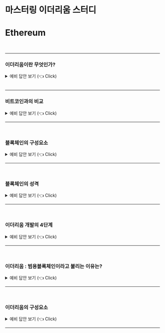 # 마스터링 이더리움 스터디

# Ethereum

<br>

---

### 이더리움이란 무엇인가?

<details>
   <summary> 예비 답안 보기 (👈 Click)</summary>
<br />

- 이더리움은 탈중앙화된 월드 컴퓨터다.
- 이더리움은 결정론적이고 한정되지 않은 상태 머신이며 전역적으로 접근 가능한 싱글톤 상태와 그 상태를 변화시킬 수 있는 가상머신으로 구성되어있다.
- 스마트 컨트랙트 프로그램을 실행하는 오픈소스로 된 탈중앙화된 컴퓨팅 인프라스트럭처다.

---

</details>

<br>

---

### 비트코인과의 비교

<details>
   <summary> 예비 답안 보기 (👈 Click)</summary>
<br />

- 공통점 :

- peer-to-peer 네트워크
- 상태변경을 동기화하는 비잔틴 결함 허용 합의 알고리즘
- 디지털 서명과 해시
- 디지털 화폐

- 차이점 :

- 이더는 이더리움 플랫폼 사용료를 지불하기 위한 유틸리티 화폐다.
- 매우 제한된 스크립트 언어를 사용하는 비트코인과 달리, 임의성과 무한 복잡성을 가진 코드를 실행할 수 있는 가상머신을 운영하는 범용 프로그래밍이 가능한 블록체인
- 비트코인의 스크립트 언어가 의도적으로 지불 조건에 대한 단순한 참/거짓 평가에만 제한되어 있는 반면 이더리움은 튜링 완전(Turing complete)언어다.

</details>

---

<br>

### 블록체인의 구성요소

<details>
   <summary> 예비 답안 보기 (👈 Click)</summary>
<br />

- 표준화된 가십(gossip) 프로토콜을 기반으로 참여자를 연결하고 트랜잭션 및 검증된 트랜잭션 블록을 연결하는 피어투피어 네트워크

- 상태전이를 나타내는 트랜잭션 형태의 메시지

- 트랜잭션의 구성 요건과 트랜잭션의 유효성을 판단하는 합의 규칙의 집합

- 합의 규칙에 따라 트랜잭션을 처리하는 상태머신

- 검증되고 적용된 모든 상태 전이의 장부역할을 해줄 수 있는 암호학적으로 보호된 체인

- 블록체인의 통제권한을 탈중앙화하는 합의 알고리즘

- 공개된 환경에서 상태머신에 경제적인 보안성을 제공할 수 있는 게임이론적으로 유효한 인센티브 메커니즘

- 위의 언급한것들을 하나로 구현한 오픈소스 소프트웨어

---

</details>

---

<br>

### 블록체인의 성격

<details>
   <summary> 예비 답안 보기 (👈 Click)</summary>
<br />

- 공공성

- 개방성

- 국제화

- 탈중앙화

- 중립성

- 검열 저항성

---

</details>

---

<br>

### 이더리움 개발의 4단계

<details>
   <summary> 예비 답안 보기 (👈 Click)</summary>
<br />

- 프론티어
- 홈스테드
- 메트로폴리스
- 세레니티

---

</details>

---

<br>

### 이더리움 : 범용블록체인이라고 불리는 이유는?

<details>
   <summary> 예비 답안 보기 (👈 Click)</summary>
<br />

- 이더리움은 탈중앙화 상태 머신
- 이더리움은 키-밸류 튜플로 표현할 수 있는 모든 데이터를 저장할 수 있는 저장소의 상태 전이를 추적한다.
- 이더리움은 임의의 상태를 추적하고 상태 머신을 프로그래밍하여 합의로 작동하는 월드 와이드 컴퓨터를 뜻한다.

---

</details>

---

<br>

### 이더리움의 구성요소

<details>
   <summary> 예비 답안 보기 (👈 Click)</summary>
<br />

#### 피어투피어 네트워크(P2P network)

이더리움은 TCP 포트 30303으로 접속가능한 이더리움 메인네트워크에서 실행되며 DEVp2p라는 프로토콜을 실행한다.

- https://geth.ethereum.org/docs/tools/devp2p
- https://github.com/ethereum/devp2p/blob/master/README.md

#### 합의규칙(consensus rules)

이더리움의 합의 규칙은 황서(Yellow paper)에 정의

#### 트랜잭션(transactions)

이더리움 트랜잭션은 보낸 사람, 받는 사람, 값 및 데이터 페이로드가 포함된
네트워크 메시지

#### 상태머신(state machine)

이더리움 상태 전이는 바이트코드(bytecode)를 실행하는 스택 기반 가상머신인 EVM(Ethereum Virtual Machine, 이더리움 가상머신)에 의해 처리된다. 스마트 컨트랙트라는 EVM 프로그램은 고수준 프로그래밍 언어(예: 솔리디티)로 작성되고 EVM에서 실행되도록 바이트코드로 컴파일된다.

#### 데이터 구조(data structure)

이더리움의 상태는 트랜잭션 및 시스템 상태가 머클 패트리샤 트리(Merkle Patricia Tree)라고 하는 시리얼라이즈된 해시데이터 구조로 각 노드의 데이터베이스(database, 일반적으로 구글의 levelDB)에 저장된다.

#### 합의 알고리즘(consensus algorithm)

이더리움은 비트코인의 합의 모델인 나카모토 합의(Nakamoto Consensus)를 사용한다.
나카모토 합의는 순차 단일 서명 블록을 사용하여 작업증명(PoW)의 중요도 가중치가 가장 긴 체인을 결정한다. 그러나 조만간 지분증명(PoS) 가중 투표시스템인 캐스퍼로 전환할 계획

#### 경제적 보안성(economic security)

이더리움은 지분증명 알고리즘을 사용한다.

#### 클라이언트(clients)

초기에는 geth와 parity 등만 있었지만 현재는 PoS로 전환한 이후 geth, prysm, nethermind, besu, erigon 등 여러 클라이언트가 있고 노드의 종류도 합의노드와 실행노드로 나뉜다.

---

</details>

---

<br>
